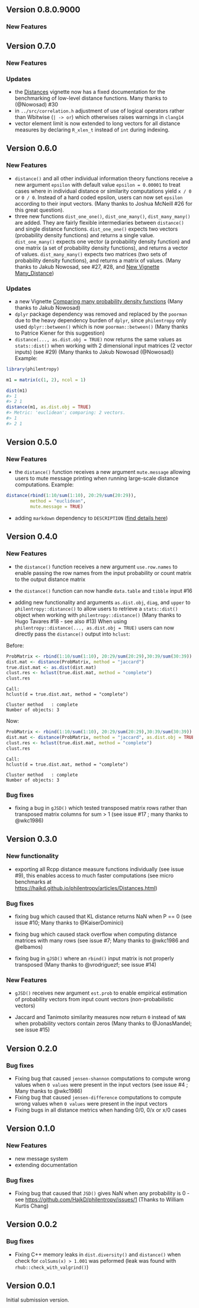## Version 0.8.0.9000

### New Features

## Version 0.7.0

### New Features

### Updates

- the [Distances](https://drostlab.github.io/philentropy/articles/Distances.html) vignette now has a fixed documentation for the benchmarking of low-level distance functions. Many thanks to (@Nowosad) #30 
- in `../src/correlation.h` adjustment of use of logical operators rather than Wbitwise (`| -> or`) which otherwises raises warnings in `clang14`
- vector element limit is now extended to long vectors for all distance measures by declaring `R_xlen_t` instead of `int` during indexing.

## Version 0.6.0

### New Features

- `distance()` and all other individual information theory functions
receive a new argument `epsilon` with default value `epsilon = 0.00001` to treat cases where in individual distance or similarity computations 
yield `x / 0` or `0 / 0`. Instead of a hard coded epsilon, users can now set `epsilon` according to their input vectors. (Many thanks to Joshua McNeill #26 for this great question). 
- three new functions `dist_one_one()`, `dist_one_many()`, `dist_many_many()` are added. They are fairly flexible intermediaries between `distance()` and single distance functions. `dist_one_one()` expects two vectors (probability density functions) and returns a single value. `dist_one_many()` expects one vector (a probability density function) and one matrix (a set of probability density functions), and returns a vector of values. `dist_many_many()` expects two matrices (two sets of probability density functions), and returns a matrix of values. (Many thanks to 
Jakub Nowosad, see #27, #28, and [New Vignette Many_Distance](https://drostlab.github.io/philentropy/articles/Many_Distances.html))

### Updates

- a new Vignette [Comparing many probability density functions](https://drostlab.github.io/philentropy/articles/Many_Distances.html) (Many thanks to 
Jakub Nowosad)
- `dplyr` package dependency was removed and replaced by the `poorman`
due to the heavy dependency burden of `dplyr`, since `philentropy`
only used `dplyr::between()` which is now `poorman::between()` (Many thanks to Patrice Kiener for this suggestion)
- `distance(..., as.dist.obj = TRUE)` now returns the same values as `stats::dist()` when working with 2 dimensional input matrices (2 vector inputs) (see #29) (Many thanks to 
Jakub Nowosad (@Nowosad))
Example:

```r
library(philentropy)

m1 = matrix(c(1, 2), ncol = 1)

dist(m1)
#> 1
#> 2 1
distance(m1, as.dist.obj = TRUE)
#> Metric: 'euclidean'; comparing: 2 vectors.
#> 1
#> 2 1
```


## Version 0.5.0

### New Features

- the `distance()` function receives a new argument `mute.message` allowing users to mute  message printing when running large-scale distance computations.
Example:

```r
distance(rbind(1:10/sum(1:10), 20:29/sum(20:29)), 
         method = "euclidean", 
         mute.message = TRUE)
```

- adding `markdown` dependency to `DESCRIPTION` ([find details here](https://github.com/yihui/knitr/issues/1864))

## Version 0.4.0

### New Features

- the `distance()` function receives a new argument `use.row.names` to enable passing the row names from the input probability or count matrix to the output distance matrix

- the `distance()` function can now handle `data.table` and `tibble` input #16

- adding new functionality and arguments `as.dist.obj`, `diag`, and `upper` to `philentropy::distance()` to allow users to retrieve a `stats::dist()` object when working with `philentropy::distance()` (Many thanks to Hugo Tavares #18 - see also #13)
When using `philentropy::distance(..., as.dist.obj = TRUE)` users can now directly pass the `distance()` output into `hclust`:

Before:
```r
ProbMatrix <- rbind(1:10/sum(1:10), 20:29/sum(20:29),30:39/sum(30:39))
dist.mat <- distance(ProbMatrix, method = "jaccard")
true.dist.mat <- as.dist(dist.mat)
clust.res <- hclust(true.dist.mat, method = "complete")
clust.res
```

```
Call:
hclust(d = true.dist.mat, method = "complete")

Cluster method   : complete 
Number of objects: 3 
```

Now:

```r
ProbMatrix <- rbind(1:10/sum(1:10), 20:29/sum(20:29),30:39/sum(30:39))
dist.mat <- distance(ProbMatrix, method = "jaccard", as.dist.obj = TRUE)
clust.res <- hclust(true.dist.mat, method = "complete")
clust.res
```

```
Call:
hclust(d = true.dist.mat, method = "complete")

Cluster method   : complete 
Number of objects: 3 
```

### Bug fixes

- fixing a bug in `gJSD()` which tested transposed matrix rows rather than transposed matrix columns for sum > 1 (see issue #17 ; many thanks to @wkc1986)

## Version 0.3.0

### New functionality
- exporting all Rcpp distance measure functions individually (see issue #9), this
enables access to much faster computations (see micro benchmarks at https://hajkd.github.io/philentropy/articles/Distances.html)

### Bug fixes

- fixing bug which caused that KL distance returns NaN when P == 0 (see issue #10; Many thanks to @KaiserDominici)

- fixing bug which caused stack overflow when computing distance matrices with many rows (see issue #7; Many thanks to @wkc1986 and @elbamos)

- fixing bug in `gJSD()` where an `rbind()` input matrix is not properly transposed (Many thanks to @vrodriguezf; see issue #14) 


### New Features

- `gJSD()` receives new argument `est.prob` to enable empirical estimation of probability vectors from input count vectors (non-probabilistic vectors) 

- Jaccard and Tanimoto similarity measures now return `0` instead of `NAN` when probability vectors contain zeros (Many thanks to @JonasMandel; see issue #15)


## Version 0.2.0

### Bug fixes
- Fixing bug that caused `jensen-shannon` computations to compute wrong values when `0 values` were present in the input vectors (see issue #4 ; Many thanks to @wkc1986)
- Fixing bug that caused `jensen-difference` computations to compute wrong values when `0 values` were present in the input vectors
- Fixing bugs in all distance metrics when handing 0/0, 0/x or x/0 cases

## Version 0.1.0

### New Features

- new message system
- extending documentation

### Bug fixes

- Fixing bug that caused that `JSD()` gives NaN when any probability is 0 - see https://github.com/HajkD/philentropy/issues/1 (Thanks to William Kurtis Chang)

## Version 0.0.2

### Bug fixes

- Fixing C++ memory leaks in `dist.diversity()` and `distance()` when check for `colSums(x) > 1.001` was peformed (leak was found with `rhub::check_with_valgrind()`)

## Version 0.0.1

Initial submission version.
